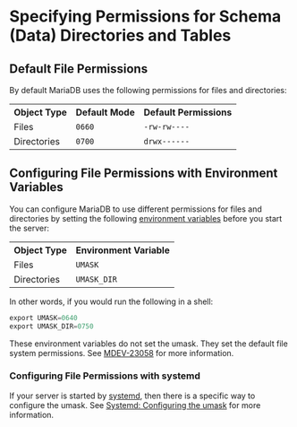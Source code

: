 # Specifying Permissions for Schema (Data) Directories and Tables

## Default File Permissions

By default MariaDB uses the following permissions for files and directories:

<table><tbody><tr><th>Object Type</th><th>Default Mode</th><th>Default Permissions</th></tr>
<tr><td>Files</td><td><code>0660</code></td><td><code>-rw-rw----</code></td></tr>
<tr><td>Directories</td><td><code>0700</code></td><td><code>drwx------</code></td></tr>
</tbody></table>

## Configuring File Permissions with Environment Variables

You can configure MariaDB to use different permissions for files and directories by setting the following [environment variables](/mariadb-administration/getting-installing-and-upgrading-mariadb/mariadb-environment-variables) before you start the server:

<table><tbody><tr><th>Object Type</th><th>Environment Variable</th></tr>
<tr><td>Files</td><td><code>UMASK</code></td></tr>
<tr><td>Directories</td><td><code>UMASK_DIR</code></td></tr>
</tbody></table>

In other words, if you would run the following in a shell:

```sql
export UMASK=0640
export UMASK_DIR=0750
```

These environment variables do not set the umask. They set the default file system permissions. See [MDEV-23058](https://jira.mariadb.org/browse/MDEV-23058) for more information.

### Configuring File Permissions with systemd

If your server is started by [systemd](/mariadb-administration/getting-installing-and-upgrading-mariadb/starting-and-stopping-mariadb/systemd), then there is a specific way to configure the umask. See [Systemd: Configuring the umask](/kb/en/systemd/#configuring-the-umask) for more information.